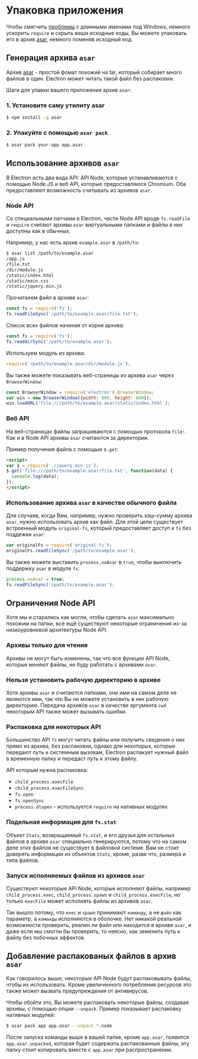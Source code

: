 # Упаковка приложения

Чтобы смягчить [проблемы](https://github.com/joyent/node/issues/6960) с длинными
именами под  Windows, немного ускорить `require` и скрыть ваши исходные коды, Вы
можете упаковать его в архив [asar][asar], немного поменяв исходный код.

## Генерация архива `asar`

Архив [asar][asar] - простой фомат похожий на tar, который собирает много файлов
в один. Electron может читать такой файл без распаковки.

Шаги для упавки вашего приложения архив `asar`:

### 1. Установите саму утилиту asar

```bash
$ npm install -g asar
```

### 2. Упакуйте с помощью `asar pack`

```bash
$ asar pack your-app app.asar
```

## Использование архивов `asar`

В Electron есть два вида API: API Node, которые устанавливаются с помощью Node.JS и
веб API, которые предоставляюся Chromium. Оба предоставляют возможность считывать из
архивов `asar`.

### Node API

Со специальными патчами в Electron, части Node API вроде `fs.readFile` и `require`
считают архивы `asar` виртуальными папками и файлы в них доступны как в обычных.

Например, у нас есть архив `example.asar` в `/path/to`:

```bash
$ asar list /path/to/example.asar
/app.js
/file.txt
/dir/module.js
/static/index.html
/static/main.css
/static/jquery.min.js
```

Прочитаеем файл в архиве `asar`:

```javascript
const fs = require('fs');
fs.readFileSync('/path/to/example.asar/file.txt');
```

Список всех файлов начиная от корня архива:

```javascript
const fs = require('fs');
fs.readdirSync('/path/to/example.asar');
```

Используем модуль из архива:

```javascript
require('/path/to/example.asar/dir/module.js');
```

Вы также можете показывать веб-страницы из архива `asar` через `BrowserWindow`:

```javascript
const BrowserWindow = require('electron').BrowserWindow;
var win = new BrowserWindow({width: 800, height: 600});
win.loadURL('file:///path/to/example.asar/static/index.html');
```

### Веб API

На веб-страницах файлы запрашиваются с помощью протокола `file:`. Как и в Node API
архивы `asar` считаются за директории.

Пример получения файла с помощью `$.get`:

```html
<script>
var $ = require('./jquery.min.js');
$.get('file:///path/to/example.asar/file.txt', function(data) {
  console.log(data);
});
</script>
```


### Использование архива `asar` в качестве обычного файла

Для случаев, когда Вам, например, нужно проверить хэш-сумму архива `asar`,
нужно использовать архив как файл. Для этой цели существует встроенный модуль
`original-fs`, который предоставляет доступ к `fs` без поддежки `asar`:

```javascript
var originalFs = require('original-fs');
originalFs.readFileSync('/path/to/example.asar');
```

Вы также можете выставить `process.noAsar` в `true`, чтобы выключить поддержку `asar`
в модуле `fs`:

```javascript
process.noAsar = true;
fs.readFileSync('/path/to/example.asar');
```

## Ограничения Node API

Хотя мы и старались как могли, чтобы сделать `asar` максимально похожим на папки,
всё ещё существуют некоторые ограничения из-за низкоуровневой архитектуры Node API.

### Архивы только для чтения

Архивы не могут быть изменены, так что все функции API Node, которые меняют файлы,
не буду работать с архивами `asar`.

### Нельзя установить рабочую директорию в архиве

Хотя архивы `asar` и считаются папками, они ими на самом деле не являются ими,
так что Вы не можете установить в них рабочую директорию. Передача
архивов `asar` в качестве аргумента `cwd` некоторым API также может вызывать ошибки.


### Распаковка для некоторых API

Большинство API `fs` могут читать файлы или получить сведения о них прямо из
архива, без распаковки, однако для некоторых, которые передают путь к системным
вызовам, Electron распакует нужный файл в временную папку и передаст путь к этому
файлу.

API которым нужна распаковка:

* `child_process.execFile`
* `child_process.execFileSync`
* `fs.open`
* `fs.openSync`
* `process.dlopen` - используется `require` на нативных модулях

### Подельная информация для `fs.stat`

Объект `Stats`, возвращаемый `fs.stat`, и его друзья для остальных файлов
в архиве `asar` специально генерируются, потому что на самом деле этих файлов
не существует в файловой системе. Вам не стоит доверять информации
из объектов `Stats`, кроме, разве что, размера и типа файлов.

### Запуск исполняемых файлов из архивов `asar`

Существуют некоторые API Node, которые исполняют файлы, например `child_process.exec`,
`child_process.spawn` и `child_process.execFile`, но только `execFile` может
исполнять файлы из архивов `asar`.

Так вышло потому, что `exec` и `spawn` принимают `команду`, а не `файл` как параметр,
а `команды` исполняются в оболочке. Нет никакой реальной возможности проверить,
реален ли файл или находится в архиве `asar`, и даже если мы смогли бы проверить,
то неясно, как земенить путь к файлу без побочных эффектов.

## Добавление распакованых файлов в архив `asar`

Как говорилось выше, некоторые API Node будут распаковывать файлы,
чтобы их использовать. Кроме увеличенного потребления ресурсов это также
может вызвать предупреждения от антивирусов.

Чтобы обойти это, Вы можете распаковать некоторые файлы, создавая архивы,
с помощью опции `--unpack`. Пример показывает распаковку нативных модулей:

```bash
$ asar pack app app.asar --unpack *.node
```

После запуска команды выше в вашей папке, кроме `app.asar`, появится
`app.asar.unpacked`, которая будет содержать распакованные файлы, эту
папку стоит копировать вместе с `app.asar` при распространении.

[asar]: https://github.com/atom/asar
